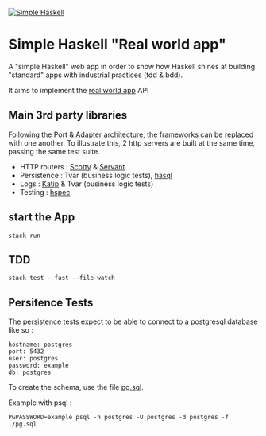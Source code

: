 [![Simple Haskell](http://simplehaskell.org/badges/badge.svg)](http://simplehaskell.org)

# Simple Haskell "Real world app"

A "simple Haskell" web app in order to show how Haskell shines at building "standard" apps with industrial practices (tdd & bdd).

It aims to implement the [real world app](https://github.com/gothinkster/realworld) API

## Main 3rd party libraries
Following the Port & Adapter architecture, the frameworks can be replaced with one another. To illustrate this, 2 http servers are built at the same time, passing the same test suite.

- HTTP routers : [Scotty](https://hackage.haskell.org/package/scotty) & [Servant](https://hackage.haskell.org/package/servant)
- Persistence : Tvar (business logic tests), [hasql](https://hackage.haskell.org/package/hasql) 
- Logs : [Katip](https://hackage.haskell.org/package/katip) & Tvar (business logic tests)
- Testing : [hspec](https://hackage.haskell.org/package/hspec)

## start the App
```
stack run
```

## TDD

```
stack test --fast --file-watch
```


## Persitence Tests

The persistence tests expect to be able to connect to a postgresql database like so :

```
hostname: postgres
port: 5432
user: postgres
password: example
db: postgres
```

To create the schema, use the file [pg.sql](./scripts/pg.sql).

Example with psql :

```
PGPASSWORD=example psql -h postgres -U postgres -d postgres -f ./pg.sql
```

